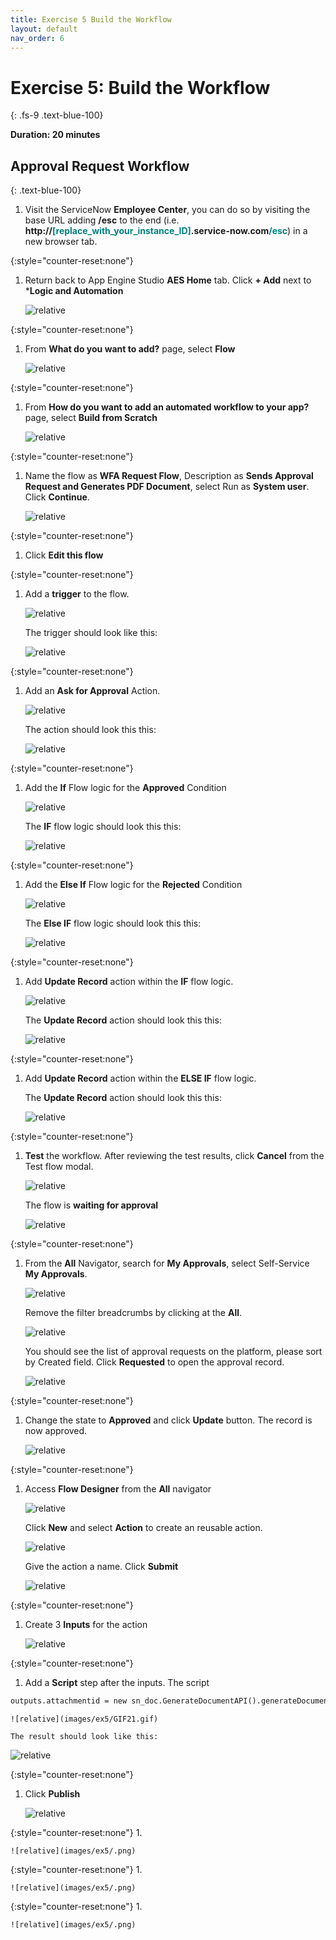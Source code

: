 ```yaml
---
title: Exercise 5 Build the Workflow
layout: default
nav_order: 6
---
```


# Exercise 5: Build the Workflow
{: .fs-9 .text-blue-100}

**Duration: 20 minutes**

## Approval Request Workflow
{: .text-blue-100}
1.  Visit the ServiceNow **Employee Center**, you can do so by visiting the base URL adding **/esc** to the end (i.e. **http://<span style="color:teal">\[replace_with_your_instance_ID\]</span>.service-now.com<span style="color:teal">/esc</span>**) in a new browser tab.  

{:style="counter-reset:none"}
1.  Return back to App Engine Studio **AES Home** tab.  Click **+ Add** next to ***Logic and Automation**

    ![relative](images/ex5/01.png)

{:style="counter-reset:none"}
1.  From **What do you want to add?** page, select **Flow**

    ![relative](images/ex5/02.png)

{:style="counter-reset:none"}
1.  From **How do you want to add an automated workflow to your app?** page, select **Build from Scratch**

    ![relative](images/ex5/03.png)

{:style="counter-reset:none"}
1.  Name the flow as **WFA Request Flow**, Description as **Sends Approval Request and Generates PDF Document**, select Run as **System user**.  Click **Continue**.

    ![relative](images/ex5/04.png)

{:style="counter-reset:none"}
1.  Click **Edit this flow**

{:style="counter-reset:none"}
1.  Add a **trigger** to the flow.

    ![relative](images/ex5/GIF05.gif)

    The trigger should look like this:

    ![relative](images/ex5/05.png)

{:style="counter-reset:none"}
1.  Add an **Ask for Approval** Action.  

    ![relative](images/ex5/GIF06.gif)

    The action should look this this:

    ![relative](images/ex5/06.png)

{:style="counter-reset:none"}
1.  Add the **If** Flow logic for the **Approved** Condition

    ![relative](images/ex5/GIF07.gif)

    The **IF** flow logic should look this this:

    ![relative](images/ex5/07.png)

{:style="counter-reset:none"}
1.  Add the **Else If** Flow logic for the **Rejected** Condition

    ![relative](images/ex5/GIF08.gif)

    The **Else IF** flow logic should look this this:

    ![relative](images/ex5/08.png)


{:style="counter-reset:none"}
1. Add **Update Record** action within the **IF** flow logic.

    ![relative](images/ex5/GIF09.gif)

    The **Update Record** action should look this this:

    ![relative](images/ex5/09.png)

{:style="counter-reset:none"}
1.  Add **Update Record** action within the **ELSE IF** flow logic.

    The **Update Record** action should look this this:

    ![relative](images/ex5/10.png)
    
{:style="counter-reset:none"}
1.  **Test** the workflow. After reviewing the test results, click **Cancel** from the Test flow modal.

    ![relative](images/ex5/11.png)

    The flow is **waiting for approval**

    ![relative](images/ex5/12.png)

{:style="counter-reset:none"}
1.  From the **All** Navigator, search for **My Approvals**, select Self-Service **My Approvals**.

    ![relative](images/ex5/13.png)

    Remove the filter breadcrumbs by clicking at the **All**. 

    ![relative](images/ex5/14.png)

    You should see the list of approval requests on the platform, please sort by Created field. Click **Requested** to open the approval record. 

    ![relative](images/ex5/15.png)

{:style="counter-reset:none"}
1.  Change the state to **Approved** and click **Update** button. The record is now approved. 

    ![relative](images/ex5/16.png)

{:style="counter-reset:none"}
1.  Access **Flow Designer** from the **All** navigator

    ![relative](images/ex5/17.png)

    Click **New** and select **Action** to create an reusable action. 

    ![relative](images/ex5/18.png)

    Give the action a name.  Click **Submit**

    ![relative](images/ex5/19.png)

{:style="counter-reset:none"}
1.  Create 3 **Inputs** for the action

    ![relative](images/ex5/20.png)

{:style="counter-reset:none"}
1.  Add a **Script** step after the inputs. The script 

```markdown
outputs.attachmentid = new sn_doc.GenerateDocumentAPI().generateDocumentForTask(inputs.record_id, inputs.doc_template_id, inputs.file_name);  
```
    ![relative](images/ex5/GIF21.gif)

    The result should look like this: 

   ![relative](images/ex5/21.png)

{:style="counter-reset:none"}
1.  Click **Publish**

    ![relative](images/ex5/.png)

{:style="counter-reset:none"}
1.  

    ![relative](images/ex5/.png)

{:style="counter-reset:none"}
1.  

    ![relative](images/ex5/.png)

{:style="counter-reset:none"}
1.  

    ![relative](images/ex5/.png)
